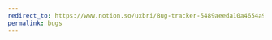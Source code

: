 ```yaml
---
redirect_to: https://www.notion.so/uxbri/Bug-tracker-5489aeeda10a4654a9a44a99c903c6d3
permalink: bugs
---
```

